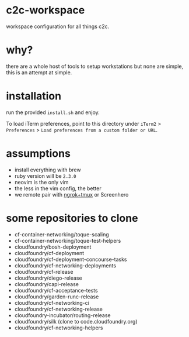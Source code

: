 # c2c-workspace
workspace configuration for all things c2c.

# why?
there are a whole host of tools to setup workstations but none are simple,
this is an attempt at simple.

# installation
run the provided `install.sh` and enjoy.

To load iTerm preferences, point to this directory under `iTerm2` >
`Preferences` > `Load preferences from a custom folder or URL`.

# assumptions
- install everything with brew
- ruby version will be `2.3.0`
- neovim is the only vim
- the less in the vim config, the better
- we remote pair with [ngrok+tmux](./REMOTE_PAIRING.md) or Screenhero

# some repositories to clone
- cf-container-networking/toque-scaling
- cf-container-networking/toque-test-helpers
- cloudfoundry/bosh-deployment
- cloudfoundry/cf-deployment
- cloudfoundry/cf-deployment-concourse-tasks
- cloudfoundry/cf-networking-deployments
- cloudfoundry/cf-release
- cloudfoundry/diego-release
- cloudfoundry/capi-release
- cloudfoundry/cf-acceptance-tests
- cloudfoundry/garden-runc-release
- cloudfoundry/cf-networking-ci
- cloudfoundry/cf-networking-release
- cloudfoundry-incubator/routing-release
- cloudfoundry/silk (clone to code.cloudfoundry.org)
- cloudfoundry/cf-networking-helpers
